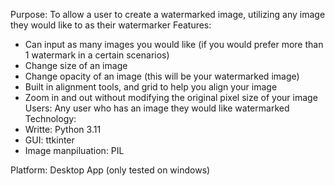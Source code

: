 Purpose: To allow a user to create a watermarked image, utilizing any image they would like to as their watermarker
Features:
  - Can input as many images you would like (if you would prefer more than 1 watermark in a certain scenarios)
  - Change size of an image
  - Change opacity of an image (this will be your watermarked image)
  - Built in alignment tools, and grid to help you align your image
  - Zoom in and out without modifying the original pixel size of your image
Users: Any user who has an image they would like watermarked
Technology:
  - Writte: Python 3.11 
  - GUI: ttkinter
  - Image manpiluation: PIL
    
Platform: Desktop App (only tested on windows)

